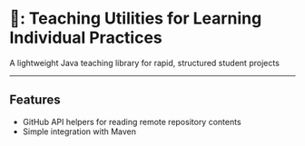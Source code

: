 # 🌷: Teaching Utilities for Learning Individual Practices
A lightweight Java teaching library for rapid, structured student projects

---

## Features

- GitHub API helpers for reading remote repository contents  
- Simple integration with Maven
